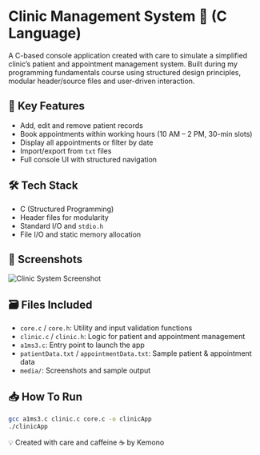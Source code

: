 # Clinic Management System 🏥 (C Language)

A C-based console application created with care to simulate a simplified clinic’s patient and appointment management system.
Built during my programming fundamentals course using structured design principles, modular header/source files and user-driven interaction.

## 🧠 Key Features

- Add, edit and remove patient records  
- Book appointments within working hours (10 AM – 2 PM, 30-min slots)  
- Display all appointments or filter by date  
- Import/export from `txt` files  
- Full console UI with structured navigation

## 🛠️ Tech Stack

- C (Structured Programming)
- Header files for modularity
- Standard I/O and `stdio.h`
- File I/O and static memory allocation

## 📸 Screenshots

![Clinic System Screenshot](./media/Screenshot_Clinic.png)

## 🗃️ Files Included

- `core.c` / `core.h`: Utility and input validation functions  
- `clinic.c` / `clinic.h`: Logic for patient and appointment management  
- `a1ms3.c`: Entry point to launch the app  
- `patientData.txt` / `appointmentData.txt`: Sample patient & appointment data  
- `media/`: Screenshots and sample output

## 📥 How To Run

```bash
gcc a1ms3.c clinic.c core.c -o clinicApp
./clinicApp
```
💡 Created with care and caffeine ☕ by Kemono
